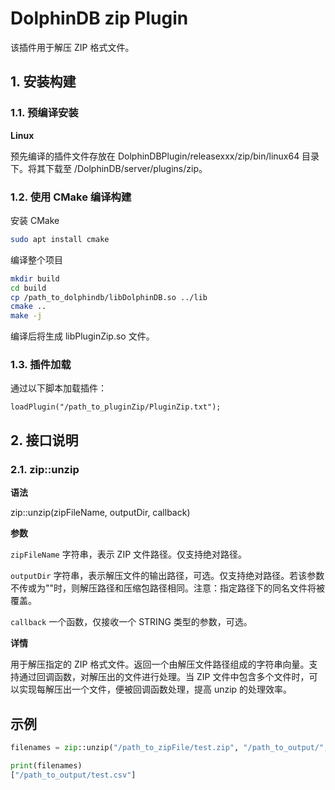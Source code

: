 # DolphinDB zip Plugin

该插件用于解压 ZIP 格式文件。

## 1. 安装构建

### 1.1. 预编译安装

**Linux**

预先编译的插件文件存放在 DolphinDBPlugin/releasexxx/zip/bin/linux64 目录下。将其下载至 /DolphinDB/server/plugins/zip。

### 1.2. 使用 CMake 编译构建

安装 CMake

```bash
sudo apt install cmake
```

编译整个项目
```bash
mkdir build
cd build
cp /path_to_dolphindb/libDolphinDB.so ../lib
cmake ..
make -j
```

编译后将生成 libPluginZip.so 文件。

### 1.3. 插件加载

通过以下脚本加载插件：

```
loadPlugin("/path_to_pluginZip/PluginZip.txt");
```

## 2. 接口说明

### 2.1. zip::unzip

**语法**

zip::unzip(zipFileName, outputDir, callback)

**参数**

`zipFileName` 字符串，表示 ZIP 文件路径。仅支持绝对路径。

`outputDir` 字符串，表示解压文件的输出路径，可选。仅支持绝对路径。若该参数不传或为""时，则解压路径和压缩包路径相同。注意：指定路径下的同名文件将被覆盖。

`callback` 一个函数，仅接收一个 STRING 类型的参数，可选。

**详情**

用于解压指定的 ZIP 格式文件。返回一个由解压文件路径组成的字符串向量。支持通过回调函数，对解压出的文件进行处理。当 ZIP 文件中包含多个文件时，可以实现每解压出一个文件，便被回调函数处理，提高 unzip 的处理效率。

## 示例

```python
filenames = zip::unzip("/path_to_zipFile/test.zip", "/path_to_output/", func);

print(filenames)
["/path_to_output/test.csv"]
```